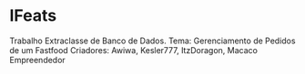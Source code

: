 # IFeats
Trabalho Extraclasse de Banco de Dados. 
Tema: Gerenciamento de Pedidos de um Fastfood
Criadores: Awiwa, Kesler777, ItzDoragon, Macaco Empreendedor

